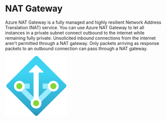 # NAT Gateway

Azure NAT Gateway is a fully managed and highly resilient Network Address Translation (NAT) service. You can use Azure NAT Gateway to let all instances in a private subnet connect outbound to the internet while remaining fully private. Unsolicited inbound connections from the internet aren't permitted through a NAT gateway. Only packets arriving as response packets to an outbound connection can pass through a NAT gateway.

![Resource view](overview.png)
